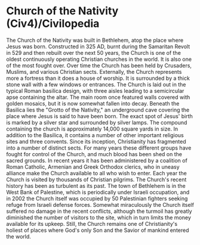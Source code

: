 # Church of the Nativity (Civ4)/Civilopedia

The Church of the Nativity was built in Bethlehem, atop the place where Jesus was born. Constructed in 325 AD, burnt during the Samaritan Revolt in 529 and then rebuilt over the next 50 years, the Church is one of the oldest continuously operating Christian churches in the world. It is also one of the most fought over. Over time the Church has been held by Crusaders, Muslims, and various Christian sects.
Externally, the Church represents more a fortress than it does a house of worship. It is surrounded by a thick stone wall with a few windows or entrances. The Church is laid out in the typical Roman basilica design, with three aisles leading to a semicircular apse containing the altar. The main room once featured walls covered with golden mosaics, but it is now somewhat fallen into decay. Beneath the Basilica lies the "Grotto of the Nativity," an underground cave covering the place where Jesus is said to have been born. The exact spot of Jesus' birth is marked by a silver star and surrounded by silver lamps.
The compound containing the church is approximately 14,000 square yards in size. In addition to the Basilica, it contains a number of other important religious sites and three convents.
Since its inception, Christianity has fragmented into a number of distinct sects. For many years these different groups have fought for control of the Church, and much blood has been shed on the sacred grounds. In recent years it has been administered by a coalition of Roman Catholic, Armenian and Greek Orthodox clerics, who in uneasy alliance make the Church available to all who wish to enter. Each year the Church is visited by thousands of Christian pilgrims.
The Church's recent history has been as turbulent as its past. The town of Bethlehem is in the West Bank of Palestine, which is periodically under Israeli occupation, and in 2002 the Church itself was occupied by 50 Palestinian fighters seeking refuge from Israeli defense forces. Somewhat miraculously the Church itself suffered no damage in the recent conflicts, although the turmoil has greatly diminished the number of visitors to the site, which in turn limits the money available for its upkeep.
Still, the Church remains one of Christianity's holiest of places where God's only Son and the Savior of mankind entered the world.